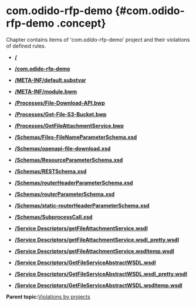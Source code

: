 # com.odido-rfp-demo {#com.odido-rfp-demo .concept}

Chapter contains items of 'com.odido-rfp-demo' project and their violations of defined rules.

-   **[/](../../qa/projects/com.odido-rfp-demo/violation1.md)**  

-   **[/com.odido-rfp-demo](../../qa/projects/com.odido-rfp-demo/violation2.md)**  

-   **[/META-INF/default.substvar](../../qa/projects/com.odido-rfp-demo/violation3.md)**  

-   **[/META-INF/module.bwm](../../qa/projects/com.odido-rfp-demo/violation4.md)**  

-   **[/Processes/File-Download-API.bwp](../../qa/projects/com.odido-rfp-demo/violation5.md)**  

-   **[/Processes/Get-File-S3-Bucket.bwp](../../qa/projects/com.odido-rfp-demo/violation6.md)**  

-   **[/Processes/GetFileAttachmentService.bwp](../../qa/projects/com.odido-rfp-demo/violation7.md)**  

-   **[/Schemas/Files-FileNameParameterSchema.xsd](../../qa/projects/com.odido-rfp-demo/violation8.md)**  

-   **[/Schemas/openapi-file-download.xsd](../../qa/projects/com.odido-rfp-demo/violation12.md)**  

-   **[/Schemas/ResourceParameterSchema.xsd](../../qa/projects/com.odido-rfp-demo/violation10.md)**  

-   **[/Schemas/RESTSchema.xsd](../../qa/projects/com.odido-rfp-demo/violation9.md)**  

-   **[/Schemas/routerHeaderParameterSchema.xsd](../../qa/projects/com.odido-rfp-demo/violation13.md)**  

-   **[/Schemas/routerParameterSchema.xsd](../../qa/projects/com.odido-rfp-demo/violation14.md)**  

-   **[/Schemas/static-routerHeaderParameterSchema.xsd](../../qa/projects/com.odido-rfp-demo/violation15.md)**  

-   **[/Schemas/SubprocessCall.xsd](../../qa/projects/com.odido-rfp-demo/violation11.md)**  

-   **[/Service Descriptors/getFileAttachmentService.wsdl](../../qa/projects/com.odido-rfp-demo/violation19.md)**  

-   **[/Service Descriptors/getFileAttachmentService.wsdl\_pretty.wsdl](../../qa/projects/com.odido-rfp-demo/violation20.md)**  

-   **[/Service Descriptors/getFileAttachmentService.wsdltemp.wsdl](../../qa/projects/com.odido-rfp-demo/violation21.md)**  

-   **[/Service Descriptors/GetFileServiceAbstractWSDL.wsdl](../../qa/projects/com.odido-rfp-demo/violation16.md)**  

-   **[/Service Descriptors/GetFileServiceAbstractWSDL.wsdl\_pretty.wsdl](../../qa/projects/com.odido-rfp-demo/violation17.md)**  

-   **[/Service Descriptors/GetFileServiceAbstractWSDL.wsdltemp.wsdl](../../qa/projects/com.odido-rfp-demo/violation18.md)**  


**Parent topic:**[Violations by projects](../../qa/common/violationsByProjects.md)

